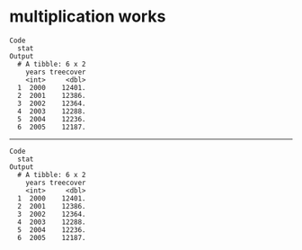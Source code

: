 # multiplication works

    Code
      stat
    Output
      # A tibble: 6 x 2
        years treecover
        <int>     <dbl>
      1  2000    12401.
      2  2001    12386.
      3  2002    12364.
      4  2003    12288.
      5  2004    12236.
      6  2005    12187.

---

    Code
      stat
    Output
      # A tibble: 6 x 2
        years treecover
        <int>     <dbl>
      1  2000    12401.
      2  2001    12386.
      3  2002    12364.
      4  2003    12288.
      5  2004    12236.
      6  2005    12187.

